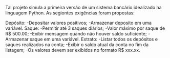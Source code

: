 Tal projeto simula a primeira versão de um sistema bancário idealizado na linguagem Python. As segiontes exigências foram propostas:

Depósito:
    -Depositar valores positivos;
    -Armazenar deposito em uma variável.
Saque:
    -Permitir até 3 saques diários;
    -Valor máximo por saque de R$ 500.00;
    -Exibir mensagem quando não houver saldo suficiente;
    -Armazenar saque em uma variável.
Extrato:
    -Listar todos os depósitos e saques realizados na conta;
    -Exibir o saldo atual da conta no fim da listagem;
    -Os valores devem ser exibidos no formato R$ xxx.xx.
